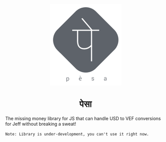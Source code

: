 
<div align="center" markdown="1">

![pesa logo](.github/logo.png)

# पेसा 

</div>


The missing money library for JS that can handle USD to VEF conversions for Jeff without breaking a sweat!

`Note: Library is under-development, you can't use it right now.`
